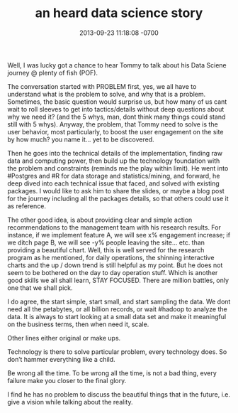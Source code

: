 ﻿---
layout: post
title:  "an heard data science story"
date:   2013-09-23 11:18:08 -0700
categories: www
---

Well, I was lucky got a chance to hear Tommy to talk about his Data Sciene journey @ plenty of fish (POF).  

The conversation started with PROBLEM first, yes, we all have to understand what is the problem to solve, and why that is a problem. Sometimes, the basic question would surprise us, but how many of us cant wait to roll sleeves to get into tactics/details without deep questions about why we need it? (and the 5 whys, man, dont think many things could stand still with 5 whys). Anyway, the problem, that Tommy need to solve is the user behavior, most particularly, to boost the user engagement on the site by how much? you name it… yet to be discovered.  

Then he goes into the technical details of the implementation, finding raw data and computing power, then build up the technology foundation with the problem and constraints (reminds me the play within limit). He went into #Postgres and #R for data storage and statistics/mining, and forward, he deep dived into each technical issue that faced, and solved with existing packages. I would like to ask him to share the slides, or maybe a blog post for the journey including all the packages details, so that others could use it as reference.  

The other good idea, is about providing clear and simple action recommendations to the management team with his research results. For instance, if we implement feature A, we will see x% engagement increase; if we ditch page B, we will see -y% people leaving the site… etc. than providing a beautiful chart. Well, this is well served for the research program as he mentioned, for daily operations, the shinning interactive charts and the up / down trend is still helpful as my point. But he does not seem to be bothered on the day to day operation stuff. Which is another good skills we all shall learn, STAY FOCUSED. There are million battles, only one that we shall pick.  

I do agree, the start simple, start small, and start sampling the data. We dont need all the petabytes, or all billion records, or wait #hadoop to analyze the data. It is always to start looking at a small data set and make it meaningful on the business terms, then when need it, scale.  

Other lines either original or make ups.  

Technology is there to solve particular problem, every technology does. So don’t hammer everything like a child.  

Be wrong all the time. To be wrong all the time, is not a bad thing, every failure make you closer to the final glory.  

I find he has no problem to discuss the beautiful things that in the future, i.e. give a vision while talking about the reality.  
